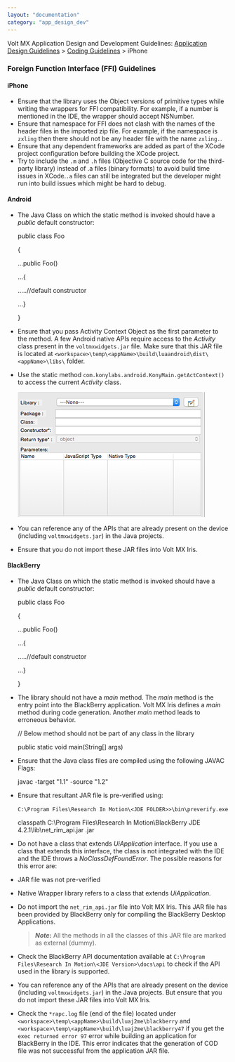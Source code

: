 ```yaml
---
layout: "documentation"
category: "app_design_dev"
---
```

                          

Volt MX  Application Design and Development Guidelines: [Application Design Guidelines](Application_Design_Guidelines_Overview.html) > [Coding Guidelines](Coding_Guidelines.html) > iPhone

### Foreign Function Interface (FFI) Guidelines

#### iPhone

*   Ensure that the library uses the Object versions of primitive types while writing the wrappers for FFI compatibility. For example, if a number is mentioned in the IDE, the wrapper should accept NSNumber.
*   Ensure that namespace for FFI does not clash with the names of the header files in the imported zip file. For example, if the namespace is `zxling` then there should not be any header file with the name `zxling.`.
*   Ensure that any dependent frameworks are added as part of the XCode project configuration before building the XCode project.
*   Try to include the `.m` and `.h` files (Objective C source code for the third-party library) instead of .a files (binary formats) to avoid build time issues in XCode.`.a` files can still be integrated but the developer might run into build issues which might be hard to debug.

#### Android

*   The Java Class on which the static method is invoked should have a _public_ default constructor:
    
    public class Foo
    
    {
    
    ...public Foo()
    
    ...{
    
    .....//default constructor
    
    ...}
    
    }
    

*   Ensure that you pass Activity Context Object as the first parameter to the method. A few Android native APIs require access to the _Activity_ class present in the `voltmxwidgets.jar` file. Make sure that this JAR file is located at `<workspace>\temp\<appName>\build\luaandroid\dist\<appName>\libs\` folder.
*   Use the static method `com.konylabs.android.KonyMain.getActContext()` to access the current _Activity_ class.
    
      
    ![](Resources/Images/Method_mapping.png)
    
*   You can reference any of the APIs that are already present on the device (including `voltmxwidgets.jar`) in the Java projects.
*   Ensure that you do not import these JAR files into Volt MX Iris.

#### BlackBerry

*   The Java Class on which the static method is invoked should have a _public_ default constructor:
    
    public class Foo
    
    {
    
    ...public Foo()
    
    ...{
    
    .....//default constructor
    
    ...}
    
    }
    
*   The library should not have a _main_ method. The _main_ method is the entry point into the BlackBerry application. Volt MX Iris defines a _main_ method during code generation. Another _main_ method leads to erroneous behavior.
    
    // Below method should not be part of any class in the library
    
    public static void main(String\[\] args)
    
*   Ensure that the Java class files are compiled using the following JAVAC Flags:
    
    javac -target "1.1" -source "1.2"
    
*   Ensure that resultant JAR file is pre-verified using:
    
    `C:\Program Files\Research In Motion\<JDE FOLDER>>\bin\preverify.exe`
    
    classpath C:\\Program Files\\Research In Motion\\BlackBerry JDE 4.2.1\\lib\\net\_rim\_api.jar <FFI>.jar
    
*   Do not have a class that extends _UiApplication_ interface. If you use a class that extends this interface, the class is not integrated with the IDE and the IDE throws a _NoClassDefFoundError_. The possible reasons for this error are: 

*   JAR file was not pre-verified
*   Native Wrapper library refers to a class that extends _UiApplication._

*   Do not import the `net_rim_api.jar` file into Volt MX Iris. This JAR file has been provided by BlackBerry only for compiling the BlackBerry Desktop Applications.
    
    > **_Note:_** All the methods in all the classes of this JAR file are marked as external (dummy).
    
*   Check the BlackBerry API documentation available at `C:\Program Files\Research In Motion\<JDE Version>\docs\api` to check if the API used in the library is supported.
*   You can reference any of the APIs that are already present on the device (including `voltmxwidgets.jar`) in the Java projects. But ensure that you do not import these JAR files into Volt MX Iris.
*   Check the `*rapc.log` file (end of the file) located under `<workspace>\temp\<appName>\build\luaj2me\blackberry` and `<workspace>\temp\<appName>\build\luaj2me\blackberry47` if you get the `exec returned error 97` error while building an application for BlackBerry in the IDE. This error indicates that the generation of COD file was not successful from the application JAR file.
